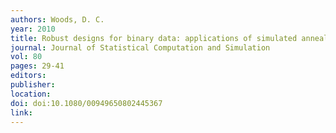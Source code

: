 ```yaml
---
authors: Woods, D. C. 
year: 2010 
title: Robust designs for binary data: applications of simulated annealing 
journal: Journal of Statistical Computation and Simulation 
vol: 80 
pages: 29-41 
editors: 
publisher: 
location: 
doi: doi:10.1080/00949650802445367 
link: 
---
```

 
